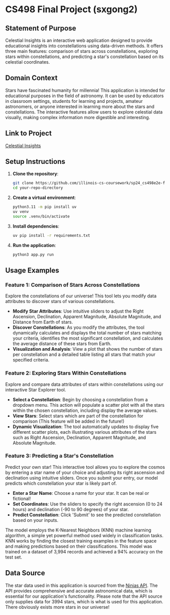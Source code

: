 # CS498 Final Project (sxgong2)

## Statement of Purpose

Celestial Insights is an interactive web application designed to provide educational insights into constellations using data-driven methods. It offers three main features: comparison of stars across constellations, exploring stars within constellations, and predicting a star's constellation based on its celestial coordinates.

## Domain Context

Stars have fascinated humanity for millennia! This application is intended for educational purposes in the field of astronomy. It can be used by educators in classroom settings, students for learning and projects, amateur astronomers, or anyone interested in learning more about the stars and constellations. The interactive features allow users to explore celestial data visually, making complex information more digestible and interesting.

## Link to Project

[Celestial Insights](https://serenag72.shinyapps.io/celestial-insights/)

## Setup Instructions

1. **Clone the repository**:
    ```bash
    git clone https://github.com/illinois-cs-coursework/sp24_cs498e2e-final_sxgong2
    cd your-repo-directory
    ```

2. **Create a virtual environment**:
    ```bash
    python3.11 -m pip install uv
    uv venv
    source .venv/bin/activate
    ```

3. **Install dependencies**:
    ```bash
    uv pip install -r requirements.txt
    ```

4. **Run the application**:
    ```bash
    python3 app.py run
    ```

## Usage Examples

### Feature 1: Comparison of Stars Across Constellations

Explore the constellations of our universe! This tool lets you modify data attributes to discover stars of various constellations.
- **Modify Star Attributes**: Use intuitive sliders to adjust the Right Ascension, Declination, Apparent Magnitude, Absolute Magnitude, and Distance from Earth of stars.
- **Discover Constellations**: As you modify the attributes, the tool dynamically calculates and displays the total number of stars matching your criteria, identifies the most significant constellation, and calculates the average distance of these stars from Earth.
- **Visualization and Analysis**: View a plot that shows the number of stars per constellation and a detailed table listing all stars that match your specified criteria.

### Feature 2: Exploring Stars Within Constellations

Explore and compare data attributes of stars within constellations using our interactive Star Explorer tool.
- **Select a Constellation**: Begin by choosing a constellation from a dropdown menu. This action will populate a scatter plot with all the stars within the chosen constellation, including display the average values.
- **View Stars**: Select stars which are part of the constellation for comparison (This feature will be added in the future!)
- **Dynamic Visualization**: The tool automatically updates to display five different scatter plots, each illustrating various attributes of the stars such as Right Ascension, Declination, Apparent Magnitude, and Absolute Magnitude.

### Feature 3: Predicting a Star's Constellation

Predict your own star! This interactive tool allows you to explore the cosmos by entering a star name of your choice and adjusting its right ascension and declination using intuitive sliders. Once you submit your entry, our model predicts which constellation your star is likely part of.
- **Enter a Star Name**: Choose a name for your star. It can be real or fictional!
- **Set Coordinates**: Use the sliders to specify the right ascension (0 to 24 hours) and declination (-90 to 90 degrees) of your star.
- **Predict Constellation**: Click 'Submit' to see the predicted constellation based on your inputs.

The model employs the K-Nearest Neighbors (KNN) machine learning algorithm, a simple yet powerful method used widely in classification tasks. KNN works by finding the closest training examples in the feature space and making predictions based on their classifications. This model was trained on a dataset of 3,994 records and achieved a 94% accuracy on the test set.

## Data Source

The star data used in this application is sourced from the [Ninjas API](https://api-ninjas.com/api/stars). The API provides comprehensive and accurate astronomical data, which is essential for our application's functionality. Please note that the API source only supplies data for 3994 stars, which is what is used for this application. There obviously exists more stars in our universe!
